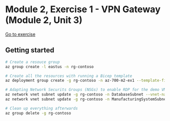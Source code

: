 # Module 2, Exercise 1 - VPN Gateway (Module 2, Unit 3)

[Go to exercise](https://learn.microsoft.com/en-us/training/modules/design-implement-hybrid-networking/3-exercise-create-configure-local-network-gateway)

## Getting started

```bash
# Create a resouce group
az group create -l eastus -n rg-contoso

# Create all the resources with running a Bicep template
az deployment group create -g rg-contoso -n az-700-m2-ex1 --template-file main.bicep --parameters @parameters.json

# Adapting Network Securits Groups (NSGs) to enable RDP for the demo VMs
az network vnet subnet update -g rg-contoso -n DatabaseSubnet --vnet-name CoreServicesVnet --network-security-group CoreServicesVM-nsg
az network vnet subnet update -g rg-contoso -n ManufacturingSystemSubnet --vnet-name ManufacturingVnet --network-security-group ManufacturingVM-nsg

# Clean up everything afterwards
az group delete -g rg-contoso
```